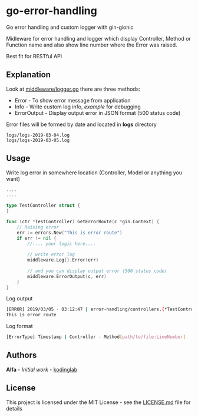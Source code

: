 # go-error-handling
Go error handling and custom logger with gin-gionic

Midleware for error handling and logger which display Controller, Method or Function name and also show line number where the Error was raised.

Best fit for RESTful API 

## Explanation
Look at [middleware/logger.go](https://github.com/kodinglab/go-error-handling/blob/master/middleware/logger.go) there are three methods:
* Error - To show error message from application
* Info - Write custom log info, *example* for debugging
* ErrorOutput - Display output error in JSON format (500 status code)

Error files will be formed by date and located in **logs** directory
```
logs/logs-2019-03-04.log
logs/logs-2019-03-05.log
```

## Usage
Write log error in somewhere location (Controller, Model or anything you want)
```go
....
....

type TestController struct {
}

func (ctr *TestController) GetErrorRoute(c *gin.Context) {
    // Raising error
    err := errors.New("This is error route")
    if err != nil {
        //.... your logic here....
    
        // write error log
        middleware.Log{}.Error(err)
    
        // and you can display output error (500 status code)
        middleware.ErrorOutput(c, err)
    }
}

```
Log output
```bash
[ERROR] 2019/03/05 - 03:12:47 | error-handling/controllers.(*TestController).GetErrorRoute[/home/alfa/apps/go/src/error-handling/controllers/test.go:27]
This is error route
```
Log format
```bash
[ErrorType] Timestamp | Controller - Method[path/to/file:LineNumber]
```

## Authors
**Alfa** - *Initial work* - [kodinglab](https://github.com/kodinglab)

## License

This project is licensed under the MIT License - see the [LICENSE.md](LICENSE.md) file for details
